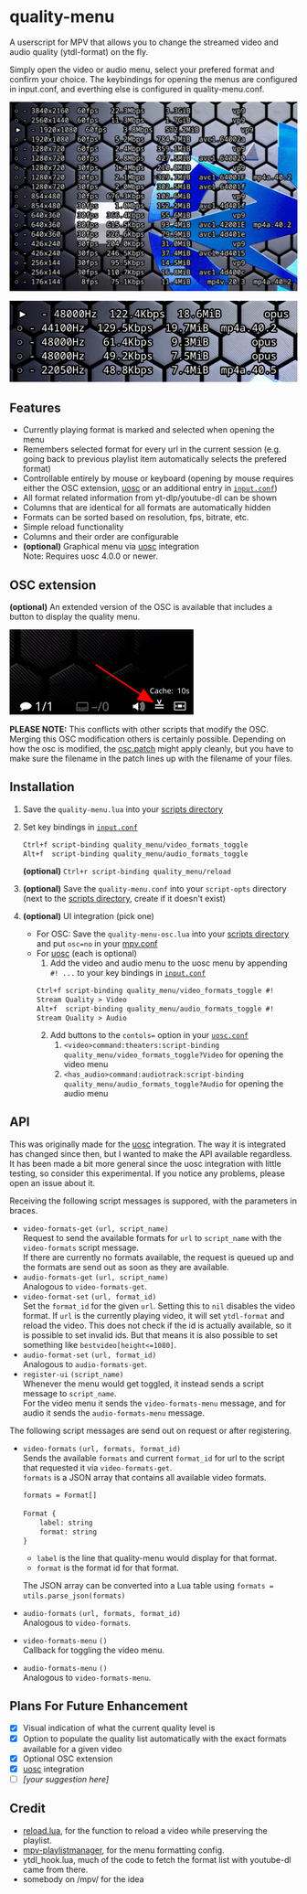 # quality-menu
A userscript for MPV that allows you to change the streamed video and audio quality (ytdl-format) on the fly.

Simply open the video or audio menu, select your prefered format and confirm your choice. The keybindings for opening the menus are configured in input.conf, and everthing else is configured in quality-menu.conf.

![screenshot](quality-menu-preview-video.jpg)

![screenshot](quality-menu-preview-audio.jpg)

## Features

- Currently playing format is marked and selected when opening the menu
- Remembers selected format for every url in the current session (e.g. going back to previous playlist item automatically selects the prefered format)
- Controllable entirely by mouse or keyboard (opening by mouse requires either the OSC extension, [uosc](https://github.com/tomasklaen/uosc) or an additional entry in [`input.conf`](https://mpv.io/manual/stable/#input-conf))
- All format related information from yt-dlp/youtube-dl can be shown
- Columns that are identical for all formats are automatically hidden
- Formats can be sorted based on resolution, fps, bitrate, etc.
- Simple reload functionality
- Columns and their order are configurable
- **(optional)** Graphical menu via [uosc](https://github.com/tomasklaen/uosc) integration  
    Note: Requires uosc 4.0.0 or newer.

## OSC extension
**(optional)** An extended version of the OSC is available that includes a button to display the quality menu.

![screenshot](quality-menu-preview-osc.jpg)

**PLEASE NOTE:** This conflicts with other scripts that modify the OSC. Merging this OSC modification others is certainly possible. Depending on how the osc is modified, the [osc.patch](osc.patch) might apply cleanly, but you have to make sure the filename in the patch lines up with the filename of your files.

## Installation
1. Save the `quality-menu.lua` into your [scripts directory](https://mpv.io/manual/stable/#script-location)
2. Set key bindings in [`input.conf`](https://mpv.io/manual/stable/#input-conf)
    ```
    Ctrl+f script-binding quality_menu/video_formats_toggle
    Alt+f  script-binding quality_menu/audio_formats_toggle
    ```
    **(optional)** `Ctrl+r script-binding quality_menu/reload`

3. **(optional)** Save the `quality-menu.conf` into your `script-opts` directory (next to the [scripts directory](https://mpv.io/manual/stable/#script-location), create if it doesn't exist)
4. **(optional)** UI integration (pick one)
    - For OSC: Save the `quality-menu-osc.lua` into your [scripts directory](https://mpv.io/manual/stable/#script-location)  and put `osc=no` in your [mpv.conf](https://mpv.io/manual/stable/#location-and-syntax)
    - For [uosc](https://github.com/tomasklaen/uosc) (each is optional)
        1. Add the video and audio menu to the uosc menu by appending `#! ...` to your key bindings in [`input.conf`](https://mpv.io/manual/stable/#input-conf)
        ```
        Ctrl+f script-binding quality_menu/video_formats_toggle #! Stream Quality > Video
        Alt+f  script-binding quality_menu/audio_formats_toggle #! Stream Quality > Audio
        ```
        2. Add buttons to the `contols=` option in your [`uosc.conf`](https://github.com/tomasklaen/uosc/blob/main/script-opts/uosc.conf)
            1. `<video>command:theaters:script-binding quality_menu/video_formats_toggle?Video` for opening the video menu
            2. `<has_audio>command:audiotrack:script-binding quality_menu/audio_formats_toggle?Audio` for opening the audio menu

## API
This was originally made for the [uosc](https://github.com/tomasklaen/uosc) integration.
The way it is integrated has changed since then, but I wanted to make the API available regardless.
It has been made a bit more general since the uosc integration with little testing, so consider this experimental.
If you notice any problems, please open an issue about it.

Receiving the following script messages is suppored, with the parameters in braces.

- `video-formats-get` `(url, script_name)`  
    Request to send the available formats for `url` to `script_name` with the `video-formats` script message.  
    If there are currently no formats available, the request is queued up and the formats are send out as soon as they are available.
- `audio-formats-get` `(url, script_name)`  
    Analogous to `video-formats-get`.
- `video-format-set` `(url, format_id)`  
    Set the `format_id` for the given `url`. Setting this to `nil` disables the video format.
    If `url` is the currently playing video, it will set `ytdl-format` and reload the video.
    This does not check if the id is actually available, so it is possible to set invalid ids. But that means it is also possible to set something like `bestvideo[height<=1080]`.
- `audio-format-set` `(url, format_id)`  
    Analogous to `audio-formats-get`.
- `register-ui` `(script_name)`  
    Whenever the menu would get toggled, it instead sends a script message to `script_name`.  
    For the video menu it sends the `video-formats-menu` message, and for audio it sends the `audio-formats-menu` message.

The following script messages are send out on request or after registering.

- `video-formats` `(url, formats, format_id)`  
    Sends the available `formats` and current `format_id` for url to the script that requested it via `video-formats-get`.  
    `formats` is a JSON array that contains all available video formats.  
    ```
    formats = Format[]
    
    Format {
        label: string
        format: string
    }
    ```
    - `label` is the line that quality-menu would display for that format.
    - `format` is the format id for that format.
    
    The JSON array can be converted into a Lua table using `formats = utils.parse_json(formats)`
- `audio-formats` `(url, formats, format_id)`  
    Analogous to `video-formats`.
- `video-formats-menu` `()`  
    Callback for toggling the video menu.
- `audio-formats-menu` `()`  
    Analogous to `video-formats-menu`.


## Plans For Future Enhancement
- [x] Visual indication of what the current quality level is
- [x] Option to populate the quality list automatically with the exact formats available for a given video
- [x] Optional OSC extension
- [x] [uosc](https://github.com/tomasklaen/uosc) integration
- [ ] *\[your suggestion here\]*

## Credit
- [reload.lua](https://github.com/4e6/mpv-reload/), for the function to reload a video while preserving the playlist.
- [mpv-playlistmanager](https://github.com/jonniek/mpv-playlistmanager), for the menu formatting config.
- ytdl_hook.lua, much of the  code to fetch the format list with youtube-dl came from there.
- somebody on /mpv/ for the idea
